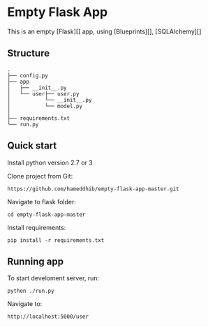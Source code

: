 # Empty Flask App

This is an empty [Flask][] app, using [Blueprints][], [SQLAlchemy][] 

## Structure

```
.
├── config.py
├── app
│   ├── __init__.py
│   └── user├── user.py
│           └── __init__.py
│           └── model.py
│          
├── requirements.txt
└── run.py
```

## Quick start

Install python version 2.7 or 3

Clone project from Git:

    https://github.com/hameddhib/empty-flask-app-master.git

Navigate to flask folder:

    cd empty-flask-app-master

Install requirements:

    pip install -r requirements.txt

## Running app

To start develoment server, run:

    python ./run.py

Navigate to:

    http://localhost:5000/user
